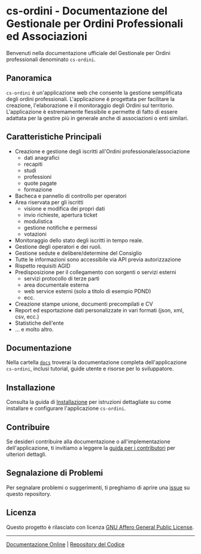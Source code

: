 # cs-ordini - Documentazione del Gestionale per Ordini Professionali ed Associazioni

Benvenuti nella documentazione ufficiale del Gestionale per Ordini professionali denominato `cs-ordini`.

## Panoramica

`cs-ordini` è un'applicazione web che consente la gestione semplificata degli ordini professionali. L'applicazione è progettata per facilitare la creazione, l'elaborazione e il monitoraggio degli Ordini sul territorio. L'applicazione è estremamente flessibile e permette di fatto di essere adattata per la gestire più in generale anche di associazioni o enti similari.

## Caratteristiche Principali

- Creazione e gestione degli iscritti all'Ordini professionale/associazione
  - dati anagrafici
  - recapiti
  - studi
  - professioni
  - quote pagate
  - formazione
- Bacheca e pannello di controllo per operatori
- Area riservata per gli iscritti
  - visione e modifica dei propri dati
  - invio richieste, apertura ticket
  - modulistica
  - gestione notifiche e permessi
  - votazioni
- Monitoraggio dello stato degli iscritti in tempo reale.
- Gestione degli operatori e dei ruoli.
- Gestione sedute e delibere/determine del Consiglio
- Tutte le informazioni sono accessibile via API previa autorizzazione
- Rispetto requisiti AGID
- Predisposizione per il collegamento con sorgenti o servizi esterni
  - servizi protocollo di terze parti
  - area documentale esterna
  - web service esterni (solo a titolo di esempio PDND)
  - ecc.
- Creazione stampe unione, documenti precompilati e CV
- Report ed esportazione dati personalizzate in vari formati (json, xml, csv, ecc.)
- Statistiche dell'ente
- ... e molto altro.
 
## Documentazione

Nella cartella [`docs`](docs/) troverai la documentazione completa dell'applicazione `cs-ordini`, inclusi tutorial, guide utente e risorse per lo sviluppatore.

## Installazione

Consulta la guida di [Installazione](docs/INSTALL.md) per istruzioni dettagliate su come installare e configurare l'applicazione `cs-ordini`.

## Contribuire

Se desideri contribuire alla documentazione o all'implementazione dell'applicazione, ti invitiamo a leggere la [guida per i contributori](CONTRIBUTING.md) per ulteriori dettagli.

## Segnalazione di Problemi

Per segnalare problemi o suggerimenti, ti preghiamo di aprire una [issue](https://github.com/customsoft/cs-ordini-doc/issues) su questo repository.

## Licenza

Questo progetto è rilasciato con licenza [GNU Affero General Public License](LICENSE.md).

---

[Documentazione Online](https://github.com/customsoft/cs-ordini-doc/docs/index.md) | [Repository del Codice](https://github.com/customsoft/cs-ordini-doc)
